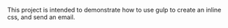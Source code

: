 This project is intended to demonstrate how to use gulp to create an inline css, and send an email.
